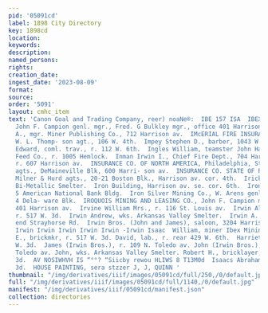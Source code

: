 ```yaml
---
pid: '05091cd'
label: 1898 City Directory
key: 1898cd
location: 
keywords: 
description: 
named_persons: 
rights: 
creation_date: 
ingest_date: '2023-08-09'
format: 
source: 
order: '5091'
layout: cmhc_item
text: 'Canon Goal and Trading Company, reer) noaNe®:  IBE 157 ISA  IBEX MINING CO.,
  John F. Campion genl. mgr., Fred. G Bulkley mgr., office 401 Harrison av.  Ide James
  A., mgr. Miner Publishing Co., 712 Harrison av.  IMcERIAL FIRE INSURANCE CO., London,
  W. L. Thomp- son agt., 106 W. 4th.  Impey Stephen D., barber, 1043 W. 2d.  Ingalls
  Edward, coml. trav., r. 112 W. 6th.  Ingles William, teamster John Harvey Fuel &
  Feed Co., r. 1005 Hemlock.  Inman Irwin I., Chief Fire Dept., 704 Harrison av.,
  r. 607 Harrison av.  INSURANCE CO. OF NORTH AMERICA, Philadelphia, Stickley & Shaw
  agts., DeMaineville Blk, 600 Harri- son av.  INSURANCE CO. STATE OF PENNSYLVANIA,
  Milner & Hurd agts., 20-21 Boston Blk., Harrison av. cor. 4th.  Irick Frank, tapper
  Bi-Metallic Smelter.  Iron Building, Harrison av. se. cor. 6th.  Iron Mine Lease,
  5 American National Bank Bldg.  Iron Silver Mining Co., W. Arens genl. mgr., office
  4 Dela- ware Blk.  IROQUOIS MINING AND LEASING CO., John F. Campion mer., office
  401 Harrison av.  Irvine William Mrs., r. 116 St. Louis av.  Irwin Albert J., bricklayer,
  r. 517 W. 3d.  Irwin Andrew, wks. Arkansas Valley Smelter.  Irwin A. Mrs., r. E.
  end Strayhorse Rd.  Irwin Bros. (John and James), saloon, 3204 Harrison av.     Irwin
  Irwin Irwin Irwin Irwin Irwin -Irwin Isaac  William, miner Ibex Mining Co.  Charles
  E., brickmkr, r. 517 W. 3d. David, lab., r. rear 429 W. 6th.  Harriet Mrs., r. 517
  W. 3d.  James (Irwin Bros.), r. 109 N. Toledo av. John (Irwin Bros.), r. 109 N.
  Toledo av. John, wks. Arkansas Valley Smelter. Robert H., bricklayer, r. 517 W.
  3d.  AV NOSIWHVH IS “°°? “Siicby rewou HLIWS 8 T13M0d  Isaacs Abraham, r. 134 E.
  3d.  HOUSE PAINTING, sera stzzer J, J, QUINN '
thumbnail: "/img/derivatives/iiif/images/05091cd/full/250,/0/default.jpg"
full: "/img/derivatives/iiif/images/05091cd/full/1140,/0/default.jpg"
manifest: "/img/derivatives/iiif/05091cd/manifest.json"
collection: directories
---
```

